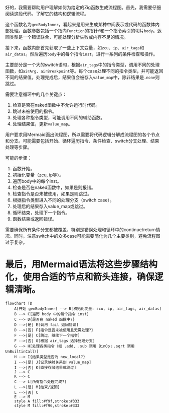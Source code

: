 好的，我需要帮助用户理解如何为给定的Zig函数生成流程图。首先，我需要仔细阅读这段代码，了解它的结构和逻辑流程。

这个函数名为`genBodyInner`，看起来是用来生成某种中间表示或代码的函数体内部处理。函数参数包括一个指向`Function`的指针`f`和一个指令索引的切片`body`。返回类型是一个错误联合，可能处理分析失败或内存不足的情况。

接下来，函数内部首先获取了一些上下文变量，如`zcu`、`ip`、`air_tags`和`air_datas`。然后遍历`body`中的每个指令`inst`，进行一系列的条件检查和操作。

主要部分是一个大的switch语句，根据`air_tags`中的指令类型，调用不同的处理函数，如`airArg`、`airBreakpoint`等。每个case处理不同的指令类型，并可能返回不同的结果值。处理完成后，结果值会被存入`value_map`中，除非结果是`.none`则跳过。

需要注意循环中的几个关键点：
1. 检查是否在naked函数中不允许运行时代码。
2. 跳过未被使用的指令。
3. 处理各种指令类型，可能调用不同的辅助函数。
4. 处理结果值，更新`value_map`。

用户要求用Mermaid画出流程图，所以需要将代码逻辑分解成流程图的各个节点和分支。可能需要包括开始、循环遍历指令、条件检查、switch分支处理、结果处理等步骤。

可能的步骤：
1. 函数开始。
2. 初始化变量（zcu, ip等）。
3. 遍历body中的每个inst。
4. 检查是否在naked函数中，如果是则报错。
5. 检查指令是否未被使用，如果是则跳过。
6. 根据指令类型进入不同的处理分支（switch case）。
7. 处理后的结果存入value_map或跳过。
8. 循环结束，处理下一个指令。
9. 函数结束或返回错误。

需要确保所有条件分支都被覆盖，特别是错误处理和循环中的continue/return情况。同时，注意switch中的众多case可能需要简化为几个主要类别，避免流程图过于复杂。

最后，用Mermaid语法将这些步骤结构化，使用合适的节点和箭头连接，确保逻辑清晰。
================================================
```mermaid
flowchart TD
    A[开始 genBodyInner] --> B[初始化变量: zcu, ip, air_tags, air_datas]
    B --> C[遍历 body 中的每个指令 inst]
    C --> D{是否在 naked 函数中?}
    D -->|是| E[调用 fail 返回错误]
    D -->|否| F{指令是否未被使用且无需处理?}
    F -->|是| C[跳过，继续下一个指令]
    F -->|否| G[根据 air_tags 选择处理分支]
    G --> H[处理各类指令（如 .add, .sub 调用 BinOp；.sqrt 调用 UnBuiltinCall）]
    H --> I{结果类型是否为 new_local?}
    I -->|是| J[记录映射关系到 value_map]
    I -->|否| K[直接存储结果或跳过]
    J --> C
    K --> C
    C --> L[所有指令处理完成?]
    L -->|是| M[结束/返回]
    L -->|否| C
    E --> M
    style A fill:#f9f,stroke:#333
    style M fill:#f96,stroke:#333
```